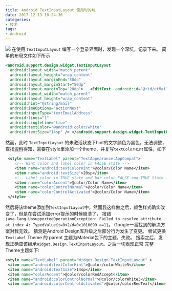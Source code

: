 ```yaml
---
title: Android TextInputLayout 使用时的坑
date: 2017-12-13 10:24:36
categories:
- 技术
tags:
- Android
---
```

![](https://o5iqfmxl6.qnssl.com//blog/gif/Untitled.mov.gif)
在使用 `TextInputLayout` 编写一个登录界面时，发现一个深坑，记录下来。
简单的布局文件如下所示
``` xml
<android.support.design.widget.TextInputLayout
  android:layout_width="match_parent"
  android:layout_height="wrap_content"
  android:layout_marginEnd="50dp"
  android:layout_marginStart="50dp"
  android:layout_marginTop="20dp">   <EditText  android:id="@+id/etMail"
  android:layout_width="match_parent"
  android:layout_height="wrap_content"
  android:hint="@string/mail"
  android:imeOptions="actionNext"
  android:inputType="textEmailAddress"
  android:lines="1"
  android:singleLine="true"
  android:textColor="@android:color/white"
  android:textSize="14sp" /> </android.support.design.widget.TextInputLayout>
```
然而，此时 `TextInputLayout` 的未激活状态下hint的文字颜色为黑色，无法调整，查找[资料](https://stackoverflow.com/questions/30546430/how-to-change-the-floating-label-color-of-textinputlayout)得知，需要在style里添加一个theme，并复写`textColorHint`属性，如下
``` xml
 <style name="TextLabel" parent="TextAppearance.AppCompat">
    <!-- Hint color and label color in FALSE state -->
    <item name="android:textColorHint">@color/Color Name</item> 
    <item name="android:textSize">20sp</item>
    <!-- Label color in TRUE state and bar color FALSE and TRUE State -->
    <item name="colorAccent">@color/Color Name</item>
    <item name="colorControlNormal">@color/Color Name</item>
    <item name="colorControlActivated">@color/Color Name</item>
 </style>
```
然后将该theme添加到`TextInputLayout`中，然而我这样做之后，颜色样式确实改变了，但是在尝试添加error提示的时候崩溃了，
报错`java.lang.UnsupportedOperationException: Failed to resolve attribute at index 4: TypedValue{t=0x2/d=0x1010099 a=1}`。
Google一番找到的解决方案对我无效。
猜测是Android Design库升级之后部分行为发生了变更。
尝试更换`TextLabel` Theme 的 parent 主题为Material包下的主题，失败。
搜索之后，发现正确应该继承`Widget.Design.TextInputLayout`。之后一切表现正常
完整Theme主题如下:
``` xml
<style name="TextLabel" parent="Widget.Design.TextInputLayout" >
 <item name="android:textColorHint">@color/colorWhite5</item>
 <item name="android:textSize">14sp</item>
 <item name="colorAccent">@color/colorRedAccept</item>
 <item name="android:colorControlNormal">@color/colorWhite3</item>
 <item name="android:colorControlActivated">@color/colorRedText</item> </style>
```
